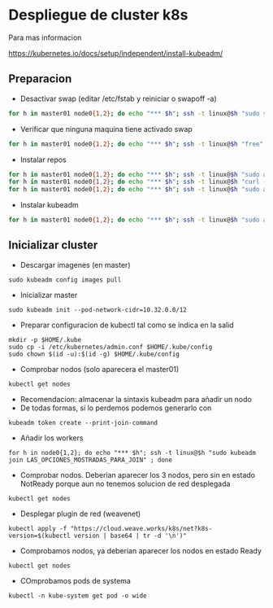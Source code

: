 # Despliegue de cluster k8s

Para mas informacion

https://kubernetes.io/docs/setup/independent/install-kubeadm/

## Preparacion

  * Desactivar swap (editar /etc/fstab y reiniciar o swapoff -a)

```bash
for h in master01 node0{1,2}; do echo "*** $h"; ssh -t linux@$h "sudo swapoff -a; cat /etc/fstab | grep -v swap | sudo tee /etc/fstab" ; done
```

  * Verificar que ninguna maquina tiene activado swap

```bash
for h in master01 node0{1,2}; do echo "*** $h"; ssh -t linux@$h "free" ; done
```

  * Instalar repos

```bash
for h in master01 node0{1,2}; do echo "*** $h"; ssh -t linux@$h "sudo apt-get install -y apt-transport-https curl" ; done
for h in master01 node0{1,2}; do echo "*** $h"; ssh -t linux@$h "curl -s https://packages.cloud.google.com/apt/doc/apt-key.gpg | sudo apt-key add -" ; done
for h in master01 node0{1,2}; do echo "*** $h"; ssh -t linux@$h "sudo apt-add-repository 'deb http://apt.kubernetes.io/ kubernetes-xenial main'"; done
```

  * Instalar kubeadm

```bash
for h in master01 node0{1,2}; do echo "*** $h"; ssh -t linux@$h "sudo apt-get install -y docker.io kubelet=1.21.5-00 kubeadm=1.21.5-00 kubectl=1.21.5-00; sudo systemctl enable docker" ; done
```

## Inicializar cluster

  * Descargar imagenes (en master)

```
sudo kubeadm config images pull
```

  * Inicializar master

```
sudo kubeadm init --pod-network-cidr=10.32.0.0/12
```

  * Preparar configuracion de kubectl tal como se indica en la salid

```
mkdir -p $HOME/.kube
sudo cp -i /etc/kubernetes/admin.conf $HOME/.kube/config
sudo chown $(id -u):$(id -g) $HOME/.kube/config
```

  * Comprobar nodos (solo aparecera el master01)

```
kubectl get nodes
```

  * Recomendacion: almacenar la sintaxis kubeadm para añadir un nodo
  * De todas formas, si lo perdemos podemos generarlo con

```
kubeadm token create --print-join-command
```

  * Añadir los workers

```
for h in node0{1,2}; do echo "*** $h"; ssh -t linux@$h "sudo kubeadm join LAS_OPCIONES_MOSTRADAS_PARA_JOIN" ; done
```

  * Comprobar nodos. Deberian aparecer los 3 nodos, pero sin en estado NotReady porque aun no tenemos solucion de red desplegada

```
kubectl get nodes
```

  * Desplegar plugin de red (weavenet)

```
kubectl apply -f "https://cloud.weave.works/k8s/net?k8s-version=$(kubectl version | base64 | tr -d '\n')"
```

  * Comprobamos nodos, ya deberian aparecer los nodos en estado Ready

```
kubectl get nodes
```

  * COmprobamos pods de systema

```
kubectl -n kube-system get pod -o wide
```
